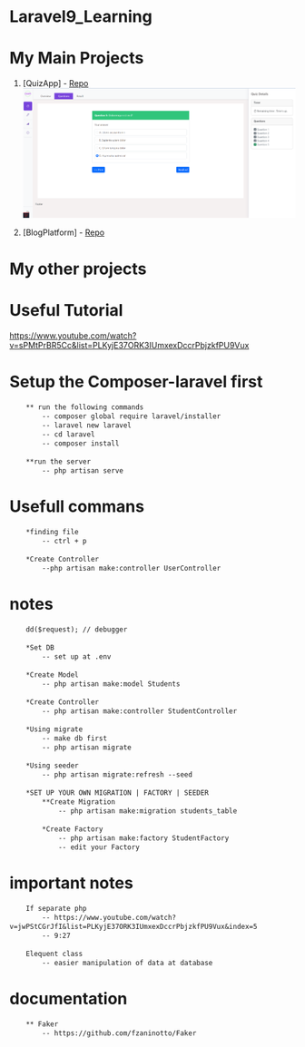 # Laravel9_Learning

# My Main Projects
1. [QuizApp] - [Repo](https://github.com/Carlozzzzz/Laravel9_Learning/tree/main/__practice_project/QuizApp)
   ![StudentQuizQuestion](https://github.com/Carlozzzzz/Laravel9_Learning/blob/main/__practice_project/QuizApp/demo_img/student_quiz_question.png)

   
2. [BlogPlatform] - [Repo](https://github.com/Carlozzzzz/Laravel9_Learning/tree/main/__practice_project/BlogPlatform)


# My other projects


# Useful Tutorial
https://www.youtube.com/watch?v=sPMtPrBR5Cc&list=PLKyjE37ORK3IUmxexDccrPbjzkfPU9Vux

# Setup the Composer-laravel first
        ** run the following commands
            -- composer global require laravel/installer
            -- laravel new laravel
            -- cd laravel
            -- composer install

        **run the server
            -- php artisan serve



# Usefull commans
    
        *finding file
            -- ctrl + p

        *Create Controller
            --php artisan make:controller UserController


# notes

        dd($request); // debugger

        *Set DB
            -- set up at .env

        *Create Model
            -- php artisan make:model Students

        *Create Controller
            -- php artisan make:controller StudentController

        *Using migrate
            -- make db first
            -- php artisan migrate

        *Using seeder
            -- php artisan migrate:refresh --seed
        
        *SET UP YOUR OWN MIGRATION | FACTORY | SEEDER
            **Create Migration
                -- php artisan make:migration students_table
            
            *Create Factory
                -- php artisan make:factory StudentFactory
                -- edit your Factory


# important notes
        If separate php
            -- https://www.youtube.com/watch?v=jwPStCGrJfI&list=PLKyjE37ORK3IUmxexDccrPbjzkfPU9Vux&index=5
            -- 9:27

        Elequent class
            -- easier manipulation of data at database



# documentation
        ** Faker
            -- https://github.com/fzaninotto/Faker
